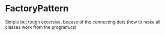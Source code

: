 # FactoryPattern
Simple but tough excersise, becuse of the connecting dots (how to make all classes work from the program.cs)
